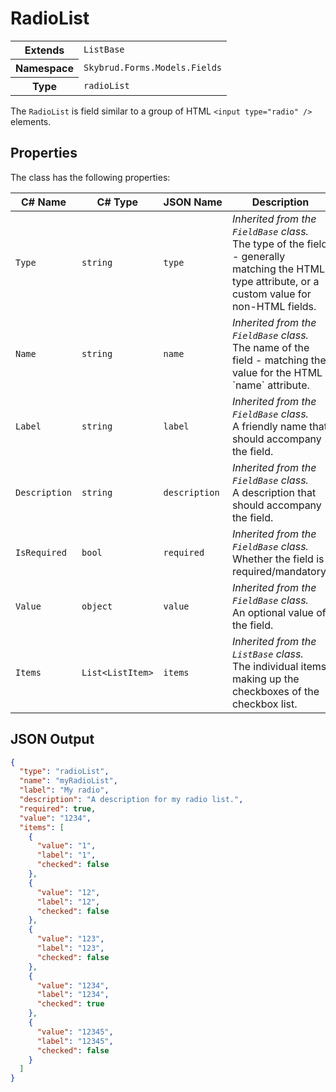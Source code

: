 # RadioList

<table class="table details lined">
    <tr>
        <th>Extends</th>
        <td><code>ListBase</code></td>
    </tr>
    <tr>
        <th>Namespace</th>
        <td><code>Skybrud.Forms.Models.Fields</code></td>
    </tr>
    <tr>
        <th>Type</th>
        <td><code>radioList</code></td>
    </tr>
</table>

The `RadioList` is field similar to a group of HTML `<input type="radio" />` elements.

## Properties

The class has the following properties:

<table class="table list border zebra">
    <thead>
        <tr>
            <th>C#&nbsp;Name</th>
            <th>C#&nbsp;Type</th>
            <th>JSON&nbsp;Name</th>
            <th>Description</th>
        </tr>
    </thead>
    <tbody>
        <tr>
            <td><code>Type</code></td>
            <td><code>string</code></td>
            <td><code>type</code></td>
            <td>
                <em>Inherited from the <code>FieldBase</code> class.</em><br />
                The type of the field - generally matching the HTML <c>type</c> attribute, or a custom value for non-HTML fields.
            </td>
        </tr>
        <tr>
            <td><code>Name</code></td>
            <td><code>string</code></td>
            <td><code>name</code></td>
            <td>
                <em>Inherited from the <code>FieldBase</code> class.</em><br />
                The name of the field - matching the value for the HTML `name` attribute.
            </td>
        </tr>
        <tr>
            <td><code>Label</code></td>
            <td><code>string</code></td>
            <td><code>label</code></td>
            <td>
                <em>Inherited from the <code>FieldBase</code> class.</em><br />
                A friendly name that should accompany the field.
            </td>
        </tr>
        <tr>
            <td><code>Description</code></td>
            <td><code>string</code></td>
            <td><code>description</code></td>
            <td>
                <em>Inherited from the <code>FieldBase</code> class.</em><br />
                A description that should accompany the field.
            </td>
        </tr>
        <tr>
            <td><code>IsRequired</code></td>
            <td><code>bool</code></td>
            <td><code>required</code></td>
            <td>
                <em>Inherited from the <code>FieldBase</code> class.</em><br />
                Whether the field is required/mandatory.
            </td>
        </tr>
        <tr>
            <td><code>Value</code></td>
            <td><code>object</code></td>
            <td><code>value</code></td>
            <td>
                <em>Inherited from the <code>FieldBase</code> class.</em><br />
                An optional value of the field.
            </td>
        </tr>
        <tr>
            <td><code>Items</code></td>
            <td><code>List&lt;ListItem&gt;</code></td>
            <td><code>items</code></td>
            <td>
                <em>Inherited from the <code>ListBase</code> class.</em><br />            
                The individual items making up the checkboxes of the checkbox list.
            </td>
        </tr>
    </tbody>
</table>

## JSON Output

```json
{
  "type": "radioList",
  "name": "myRadioList",
  "label": "My radio",
  "description": "A description for my radio list.",
  "required": true,
  "value": "1234",
  "items": [
    {
      "value": "1",
      "label": "1",
      "checked": false
    },
    {
      "value": "12",
      "label": "12",
      "checked": false
    },
    {
      "value": "123",
      "label": "123",
      "checked": false
    },
    {
      "value": "1234",
      "label": "1234",
      "checked": true
    },
    {
      "value": "12345",
      "label": "12345",
      "checked": false
    }
  ]
}
```